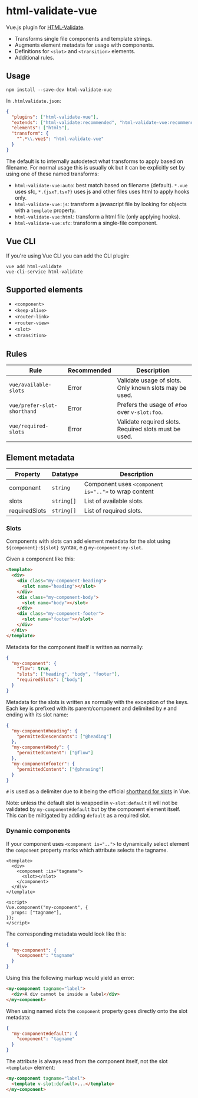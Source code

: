 # html-validate-vue

Vue.js plugin for [HTML-Validate][html-validate].

- Transforms single file components and template strings.
- Augments element metadata for usage with components.
- Definitions for `<slot>` and `<transition>` elements.
- Additional rules.

[html-validate]: https://www.npmjs.com/package/html-validate

## Usage

    npm install --save-dev html-validate-vue

In `.htmlvalidate.json`:

```json
{
  "plugins": ["html-validate-vue"],
  "extends": ["html-validate:recommended", "html-validate-vue:recommended"],
  "elements": ["html5"],
  "transform": {
    "^.*\\.vue$": "html-validate-vue"
  }
}
```

The default is to internally autodetect what transforms to apply based on filename.
For normal usage this is usually ok but it can be explicitly set by using one of these named transforms:

- `html-validate-vue:auto`: best match based on filename (default). `*.vue` uses sfc, `*.{jsx?,tsx?}` uses js and other files uses html to apply hooks only.
- `html-validate-vue:js`: transform a javascript file by looking for objects with a `template` property.
- `html-validate-vue:html`: transform a html file (only applying hooks).
- `html-validate-vue:sfc`: transform a single-file component.

## Vue CLI

If you're using Vue CLI you can add the CLI plugin:

    vue add html-validate
    vue-cli-service html-validate

## Supported elements

- `<component>`
- `<keep-alive>`
- `<router-link>`
- `<router-view>`
- `<slot>`
- `<transition>`

## Rules

| Rule                        | Recommended | Description                                            |
| --------------------------- | ----------- | ------------------------------------------------------ |
| `vue/available-slots`       | Error       | Validate usage of slots. Only known slots may be used. |
| `vue/prefer-slot-shorthand` | Error       | Prefers the usage of `#foo` over `v-slot:foo`.         |
| `vue/required-slots`        | Error       | Validate required slots. Required slots must be used.  |

## Element metadata

| Property      | Datatype   | Description                                          |
| ------------- | ---------- | ---------------------------------------------------- |
| component     | `string`   | Component uses `<component is="..">` to wrap content |
| slots         | `string[]` | List of available slots.                             |
| requiredSlots | `string[]` | List of required slots.                              |

### Slots

Components with slots can add element metadata for the slot using `${component}:${slot}` syntax, e.g `my-component:my-slot`.

Given a component like this:

```html
<template>
  <div>
    <div class="my-component-heading">
      <slot name="heading"></slot>
    </div>
    <div class="my-component-body">
      <slot name="body"></slot>
    </div>
    <div class="my-component-footer">
      <slot name="footer"></slot>
    </div>
  </div>
</template>
```

Metadata for the component itself is written as normally:

```json
{
  "my-component": {
    "flow": true,
    "slots": ["heading", "body", "footer"],
    "requiredSlots": ["body"]
  }
}
```

Metadata for the slots is written as normally with the exception of the keys. Each key is prefixed with its parent/component and delimited by `#` and ending with its slot name:

```json
{
  "my-component#heading": {
    "permittedDescendants": ["@heading"]
  },
  "my-component#body": {
    "permittedContent": ["@flow"]
  },
  "my-component#footer": {
    "permittedContent": ["@phrasing"]
  }
}
```

`#` is used as a delimiter due to it being the official [shorthand for slots](https://vuejs.org/v2/guide/components-slots.html#Named-Slots-Shorthand) in Vue.

Note: unless the default slot is wrapped in `v-slot:default` it will not be validated by `my-component#default` but by the component element itself.
This can be miltigated by adding `default` as a required slot.

### Dynamic components

If your component uses `<component is="..">` to dynamically select element the `component` property marks which attribute selects the tagname.

```vue
<template>
  <div>
    <component :is="tagname">
      <slot></slot>
    </component>
  </div>
</template>

<script>
Vue.component("my-component", {
  props: ["tagname"],
});
</script>
```

The corresponding metadata would look like this:

```json
{
  "my-component": {
    "component": "tagname"
  }
}
```

Using this the following markup would yield an error:

```html
<my-component tagname="label">
  <div>A div cannot be inside a label</div>
</my-component>
```

When using named slots the `component` property goes directly onto the slot metadata:

```json
{
  "my-component#default": {
    "component": "tagname"
  }
}
```

The attribute is always read from the component itself, not the slot `<template>` element:

```html
<my-component tagname="label">
  <template v-slot:default>...</template>
</my-component>
```
